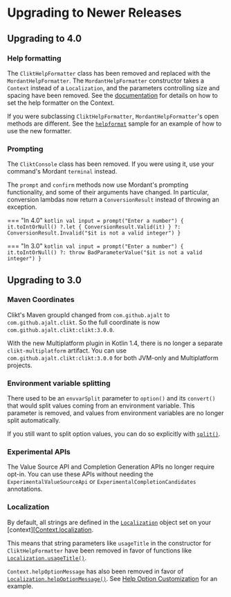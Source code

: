 # Upgrading to Newer Releases

## Upgrading to 4.0

### Help formatting

The `CliktHelpFormatter` class has been removed and replaced with the `MordantHelpFormatter`. The
`MordantHelpFormatter` constructor takes a `Context` instead of a `Localization`, and the parameters
controlling size and spacing have been removed. See the [documentation][documenting] for details on
how to set the help formatter on the Context.

If you were subclassing `CliktHelpFormatter`, `MordantHelpFormatter`'s open methods are different.
See the [`helpformat`][helpformat] sample for an example of how to use the new formatter.

### Prompting

The `CliktConsole` class has been removed. If you were using it, use your command's Mordant
`terminal` instead.

The `prompt` and `confirm` methods now use Mordant's prompting functionality, and some of their
arguments have changed. In particular, conversion lambdas now return a `ConversionResult`  instead
of throwing an exception.

=== "In 4.0"
    ```kotlin
    val input = prompt("Enter a number") {
        it.toIntOrNull()
            ?.let { ConversionResult.Valid(it) }
            ?: ConversionResult.Invalid("$it is not a valid integer")
    }
    ```

=== "In 3.0"
    ```kotlin
    val input = prompt("Enter a number") {
        it.toIntOrNull() ?: throw BadParameterValue("$it is not a valid integer")
    }
    ```

## Upgrading to 3.0

### Maven Coordinates

Clikt's Maven groupId changed from `com.github.ajalt` to `com.github.ajalt.clikt`. So the full
coordinate is now `com.github.ajalt.clikt:clikt:3.0.0`.

With the new Multiplatform plugin in Kotlin 1.4, there is no longer a separate `clikt-multiplatform`
artifact. You can use `com.github.ajalt.clikt:clikt:3.0.0` for both JVM-only and Multiplatform projects.


### Environment variable splitting

There used to be an `envvarSplit` parameter to `option()` and its `convert()` that would split
values coming from an environment variable. This parameter is removed, and values from environment
variables are no longer split automatically.

If you still want to split option values, you can do so explicitly with [`split()`][split].

### Experimental APIs

The Value Source API and Completion Generation APIs no longer require opt-in. You can use these APIs
without needing the `ExperimentalValueSourceApi` or `ExperimentalCompletionCandidates` annotations.

### Localization

By default, all strings are defined in the [`Localization`][Localization] object set on your
[context][[Context.localization].

This means that string parameters like `usageTitle` in the constructor for
`CliktHelpFormatter` have been removed in favor of functions like
[`Localization.usageTitle()`][Localization.usageTitle].

`Context.helpOptionMessage` has also been removed in favor of
[`Localization.helpOptionMessage()`][Localization.helpOptionMessage]. See [Help Option
Customization][help-option-custom] for an example.


[Context.localization]:             api/clikt/com.github.ajalt.clikt.core/-context/-builder/localization.html
[documenting]:                      documenting.md#default-values-in-help
[helpformat]:                       https://github.com/ajalt/clikt/tree/master/samples/helpformat
[help-option-custom]:               documenting.md#help-option-customization
[Localization]:                     api/clikt/com.github.ajalt.clikt.output/-localization/index.html
[Localization.usageTitle]:          api/clikt/com.github.ajalt.clikt.output/-localization/usage-title.html
[Localization.helpOptionMessage]:   api/clikt/com.github.ajalt.clikt.output/-localization/help-option-message.html
[split]:                            api/clikt/com.github.ajalt.clikt.parameters.options/split.html
